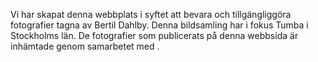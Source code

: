 **<TUMBA>**

Vi har skapat denna webbplats i syftet 
att bevara och tillgängliggöra fotografier tagna av Bertil Dahlby. Denna bildsamling har i fokus Tumba i Stockholms län. De fotografier som publicerats på denna webbsida är inhämtade genom samarbetet med **<Botkyrka Hembygdsgille>**.